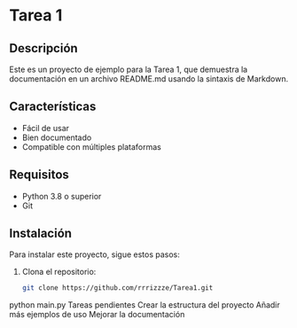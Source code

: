 # Tarea 1

## Descripción
Este es un proyecto de ejemplo para la Tarea 1, que demuestra la documentación en un archivo README.md usando la sintaxis de Markdown.

## Características
- Fácil de usar
- Bien documentado
- Compatible con múltiples plataformas

## Requisitos
- Python 3.8 o superior
- Git

## Instalación
Para instalar este proyecto, sigue estos pasos:

1. Clona el repositorio:
   ```sh
   git clone https://github.com/rrrizzze/Tarea1.git
python main.py
Tareas pendientes
 Crear la estructura del proyecto
 Añadir más ejemplos de uso
 Mejorar la documentación
 
